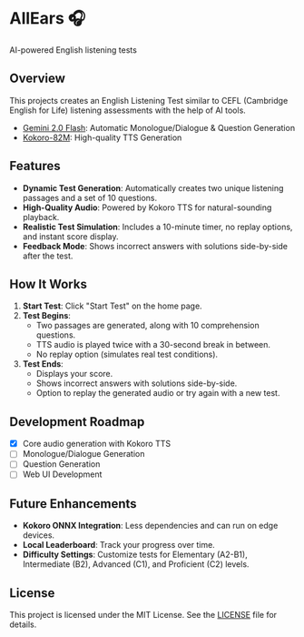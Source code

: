# AllEars 🎧  
AI-powered English listening tests

## Overview

This projects creates an English Listening Test similar to CEFL (Cambridge English for Life) listening assessments with the help of AI tools.

- [Gemini 2.0 Flash](https://deepmind.google/technologies/gemini/flash/): Automatic Monologue/Dialogue & Question Generation
- [Kokoro-82M](https://huggingface.co/hexgrad/Kokoro-82M): High-quality TTS Generation 

## Features
- **Dynamic Test Generation**: Automatically creates two unique listening passages and a set of 10 questions.  
- **High-Quality Audio**: Powered by Kokoro TTS for natural-sounding playback.  
- **Realistic Test Simulation**: Includes a 10-minute timer, no replay options, and instant score display.  
- **Feedback Mode**: Shows incorrect answers with solutions side-by-side after the test.  

## How It Works
1. **Start Test**: Click "Start Test" on the home page.  
2. **Test Begins**:  
   - Two passages are generated, along with 10 comprehension questions.  
   - TTS audio is played twice with a 30-second break in between.  
   - No replay option (simulates real test conditions).  
3. **Test Ends**:  
   - Displays your score.  
   - Shows incorrect answers with solutions side-by-side.  
   - Option to replay the generated audio or try again with a new test.  

## Development Roadmap
- [x] Core audio generation with Kokoro TTS
- [ ] Monologue/Dialogue Generation
- [ ] Question Generation
- [ ] Web UI Development

## Future Enhancements
- **Kokoro ONNX Integration**: Less dependencies and can run on edge devices.
- **Local Leaderboard**: Track your progress over time.  
- **Difficulty Settings**: Customize tests for Elementary (A2-B1), Intermediate (B2), Advanced (C1), and Proficient (C2) levels.  

## License
This project is licensed under the MIT License. See the [LICENSE](LICENSE) file for details.
